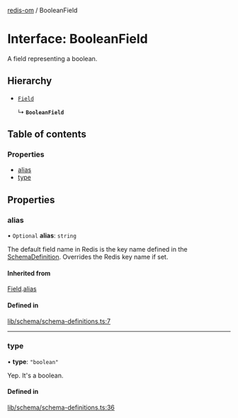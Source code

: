 [redis-om](../README.md) / BooleanField

# Interface: BooleanField

A field representing a boolean.

## Hierarchy

- [`Field`](Field.md)

  ↳ **`BooleanField`**

## Table of contents

### Properties

- [alias](BooleanField.md#alias)
- [type](BooleanField.md#type)

## Properties

### alias

• `Optional` **alias**: `string`

The default field name in Redis is the key name defined in the
[SchemaDefinition](../README.md#schemadefinition). Overrides the Redis key name if set.

#### Inherited from

[Field](Field.md).[alias](Field.md#alias)

#### Defined in

[lib/schema/schema-definitions.ts:7](https://github.com/redis/redis-om-node/blob/3233465/lib/schema/schema-definitions.ts#L7)

___

### type

• **type**: ``"boolean"``

Yep. It's a boolean.

#### Defined in

[lib/schema/schema-definitions.ts:36](https://github.com/redis/redis-om-node/blob/3233465/lib/schema/schema-definitions.ts#L36)
